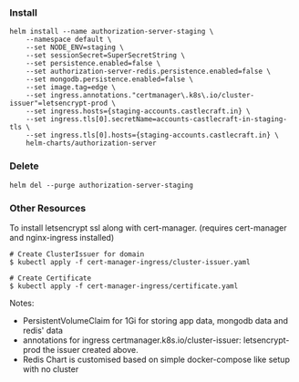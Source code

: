 ### Install

```
helm install --name authorization-server-staging \
    --namespace default \
    --set NODE_ENV=staging \
    --set sessionSecret=SuperSecretString \
    --set persistence.enabled=false \
    --set authorization-server-redis.persistence.enabled=false \
    --set mongodb.persistence.enabled=false \
    --set image.tag=edge \
    --set ingress.annotations."certmanager\.k8s\.io/cluster-issuer"=letsencrypt-prod \
    --set ingress.hosts={staging-accounts.castlecraft.in} \
    --set ingress.tls[0].secretName=accounts-castlecraft-in-staging-tls \
    --set ingress.tls[0].hosts={staging-accounts.castlecraft.in} \
    helm-charts/authorization-server
```

### Delete

```
helm del --purge authorization-server-staging
```

### Other Resources

To install letsencrypt ssl along with cert-manager. (requires cert-manager and nginx-ingress installed)

```
# Create ClusterIssuer for domain
$ kubectl apply -f cert-manager-ingress/cluster-issuer.yaml

# Create Certificate
$ kubectl apply -f cert-manager-ingress/certificate.yaml
```

Notes:

- PersistentVolumeClaim for 1Gi for storing app data, mongodb data and redis' data
- annotations for ingress certmanager.k8s.io/cluster-issuer: letsencrypt-prod the issuer created above.
- Redis Chart is customised based on simple docker-compose like setup with no cluster

